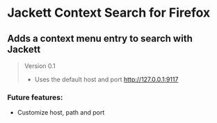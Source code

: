 # Jackett Context Search for Firefox

## Adds a context menu entry to search with Jackett

> Version 0.1
>
> * Uses the default host and port http://127.0.0.1:9117

### Future features:

* Customize host, path and port

